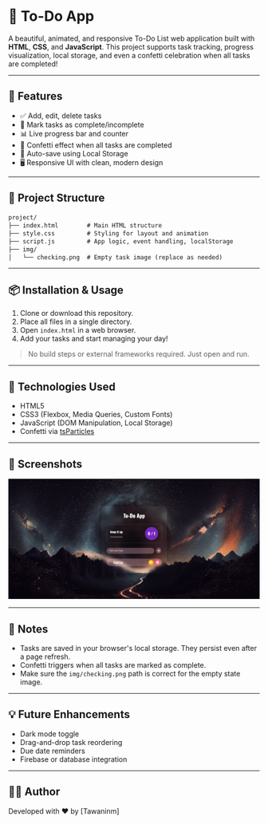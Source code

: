 # 📝 To-Do App

A beautiful, animated, and responsive To-Do List web application built with **HTML**, **CSS**, and **JavaScript**. This project supports task tracking, progress visualization, local storage, and even a confetti celebration when all tasks are completed!

---

## 🚀 Features

- ✅ Add, edit, delete tasks
- 📌 Mark tasks as complete/incomplete
- 📊 Live progress bar and counter
- 🎉 Confetti effect when all tasks are completed
- 💾 Auto-save using Local Storage
- 🖥️ Responsive UI with clean, modern design

---

## 📂 Project Structure

```
project/
├── index.html        # Main HTML structure
├── style.css         # Styling for layout and animation
├── script.js         # App logic, event handling, localStorage
├── img/
│   └── checking.png  # Empty task image (replace as needed)
```

---

## 📦 Installation & Usage

1. Clone or download this repository.
2. Place all files in a single directory.
3. Open `index.html` in a web browser.
4. Add your tasks and start managing your day!

> No build steps or external frameworks required. Just open and run.

---

## 🔧 Technologies Used

- HTML5
- CSS3 (Flexbox, Media Queries, Custom Fonts)
- JavaScript (DOM Manipulation, Local Storage)
- Confetti via [tsParticles](https://github.com/tsparticles/confetti)

---

## 🎨 Screenshots

![alt text](/img/Screenweb.png)

---

## 📌 Notes

- Tasks are saved in your browser's local storage. They persist even after a page refresh.
- Confetti triggers when all tasks are marked as complete.
- Make sure the `img/checking.png` path is correct for the empty state image.

---

## 💡 Future Enhancements

- Dark mode toggle
- Drag-and-drop task reordering
- Due date reminders
- Firebase or database integration

---

## 🧑‍💻 Author

Developed with ❤️ by [Tawaninm]
